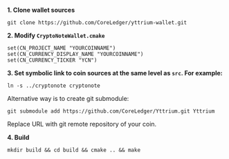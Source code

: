 **1. Clone wallet sources**

```
git clone https://github.com/CoreLedger/yttrium-wallet.git
```

**2. Modify `CryptoNoteWallet.cmake`**
 
```
set(CN_PROJECT_NAME "YOURCOINNAME")
set(CN_CURRENCY_DISPLAY_NAME "YOURCOINNAME")
set(CN_CURRENCY_TICKER "YCN")
```

**3. Set symbolic link to coin sources at the same level as `src`. For example:**

```
ln -s ../cryptonote cryptonote
```

Alternative way is to create git submodule:

```
git submodule add https://github.com/CoreLedger/Yttrium.git Yttrium
```

Replace URL with git remote repository of your coin.

**4. Build**

```
mkdir build && cd build && cmake .. && make
```
